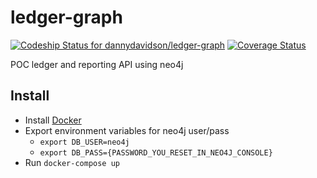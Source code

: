 # ledger-graph
[ ![Codeship Status for dannydavidson/ledger-graph](https://codeship.com/projects/f5a91680-e610-0133-013c-060b11b22fb9/status?branch=master)](https://codeship.com/projects/146704)
[![Coverage Status](https://coveralls.io/repos/github/dannydavidson/ledger-graph/badge.svg?branch=master)](https://coveralls.io/github/dannydavidson/ledger-graph?branch=master)

POC ledger and reporting API using neo4j

## Install
- Install [Docker](https://docs.docker.com/engine/installation/mac/)
- Export environment variables for neo4j user/pass
  - `export DB_USER=neo4j`
  - `export DB_PASS={PASSWORD_YOU_RESET_IN_NEO4J_CONSOLE}`
- Run `docker-compose up`

